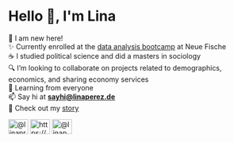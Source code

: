<h1 align="left">Hello 👋, I'm Lina</h1>

🐣 I am new here!  
✨ Currently enrolled at the [data analysis bootcamp](https://www.neuefische.de/weiterbildung/data-analytics) at Neue Fische   
☕ I studied political science and did a masters in sociology     
🔍 I’m looking to collaborate on projects related to demographics, economics, and sharing economy services   
🌿 Learning from everyone <br>
📫 Say hi at **sayhi@linaperez.de**    
📄 Check out my [story](https://www.linaperez.de/)
<br>

<a href="https://twitter.com/@linaprezgonzle1" target="blank"><img align="center" src="https://raw.githubusercontent.com/rahuldkjain/github-profile-readme-generator/master/src/images/icons/Social/twitter.svg" alt="@linaprezgonzle1" height="30" width="40" /></a>
<a href="https://linkedin.com/in/https://www.linkedin.com/in/linaperezg/" target="blank"><img align="center" src="https://raw.githubusercontent.com/rahuldkjain/github-profile-readme-generator/master/src/images/icons/Social/linked-in-alt.svg" alt="https://www.linkedin.com/in/linaperezg/" height="30" width="40" /></a> <a href="https://medium.com/@linaperez" target="blank"> <img align="center" src="https://raw.githubusercontent.com/rahuldkjain/github-profile-readme-generator/master/src/images/icons/Social/medium.svg" alt="@linaperez" height="30" width="40" /></a>

</p> 
